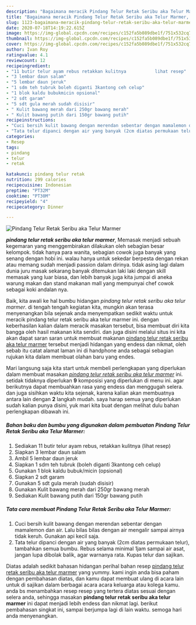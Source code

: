 ```yaml
---
description: "Bagaimana meracik Pindang Telur Retak Seribu aka Telur Marmer, Enak Banget"
title: "Bagaimana meracik Pindang Telur Retak Seribu aka Telur Marmer, Enak Banget"
slug: 1123-bagaimana-meracik-pindang-telur-retak-seribu-aka-telur-marmer-enak-banget
date: 2020-07-18T14:19:22.615Z
image: https://img-global.cpcdn.com/recipes/c152fa5b089dbe1f/751x532cq70/pindang-telur-retak-seribu-aka-telur-marmer-foto-resep-utama.jpg
thumbnail: https://img-global.cpcdn.com/recipes/c152fa5b089dbe1f/751x532cq70/pindang-telur-retak-seribu-aka-telur-marmer-foto-resep-utama.jpg
cover: https://img-global.cpcdn.com/recipes/c152fa5b089dbe1f/751x532cq70/pindang-telur-retak-seribu-aka-telur-marmer-foto-resep-utama.jpg
author: Ivan Roy
ratingvalue: 4.1
reviewcount: 12
recipeingredient:
- "11 butir telur ayam rebus retakkan kulitnya           lihat resep"
- "3 lembar daun salam"
- "5 lembar daun jeruk"
- "1 sdm teh tubruk boleh diganti 3kantong ceh celup"
- "1 blok kaldu bubukmicin opsional"
- "2 sdt garam"
- "5 sdt gula merah sudah disisir"
- " Kulit bawang merah dari 250gr bawang merah"
- " Kulit bawang putih dari 150gr bawang putih"
recipeinstructions:
- "Cuci bersih kulit bawang dengan merendan sebentar dengan mamalemon dan air. Lalu bilas bilas dengan air mengalir sampai airnya tidak keruh. Gunakan api kecil saja."
- "Tata telur dipanci dengan air yang banyak (2cm diatas permukaan telur), tambahkan semua bumbu. Rebus selama minimal 1jam sampai air asat, jangan lupa dibolak balik, agar warnanya rata. Kupas telur dan sajikan."
categories:
- Resep
tags:
- pindang
- telur
- retak

katakunci: pindang telur retak 
nutrition: 299 calories
recipecuisine: Indonesian
preptime: "PT32M"
cooktime: "PT30M"
recipeyield: "4"
recipecategory: Dinner

---
```



![Pindang Telur Retak Seribu aka Telur Marmer](https://img-global.cpcdn.com/recipes/c152fa5b089dbe1f/751x532cq70/pindang-telur-retak-seribu-aka-telur-marmer-foto-resep-utama.jpg)

<b><i>pindang telur retak seribu aka telur marmer</i></b>, Memasak menjadi sebuah kegemaran yang menggembirakan dilakukan oleh sebagian besar kelompok. tidak hanya para wanita, sebagian cowok juga banyak yang senang dengan hobi ini. walau hanya untuk sekedar berpesta dengan rekan atau memang sudah menjadi passion dalam dirinya. tidak asing lagi dalam dunia juru masak sekarang banyak ditemukan laki laki dengan skill memasak yang luar biasa, dan lebih banyak juga kita jumpai di aneka warung makan dan stand makanan mall yang mempunyai chef cowok sebagai koki andalan nya.



Baik, kita awali ke hal bumbu hidangan <i>pindang telur retak seribu aka telur marmer</i>. di tengah tengah kegiatan kita, mungkin akan terasa menyenangkan bila sejenak anda menyempatkan sedikit waktu untuk meracik pindang telur retak seribu aka telur marmer ini. dengan keberhasilan kalian dalam meracik masakan tersebut, bisa membuat diri kita bangga oleh hasil makanan kita sendiri. dan juga disini melalui situs ini kita akan dapat saran saran untuk membuat makanan <u>pindang telur retak seribu aka telur marmer</u> tersebut menjadi hidangan yang endess dan nikmat, oleh sebab itu catat alamat laman ini di handphone anda sebagai sebagian rujukan kita dalam membuat olahan baru yang endes.


Mari langsung saja kita start untuk membeli perlengkapan yang diperlukan dalam membuat masakan <u><i>pindang telur retak seribu aka telur marmer</i></u> ini. setidak tidaknya diperlukan <b>9</b> komposisi yang diperlukan di menu ini. agar berikutnya dapat membuahkan rasa yang endess dan menggugah selera. dan juga sisihkan waktu kita sejenak, karena kalian akan membuatnya antara lain dengan <b>2</b> langkah mudah. saya harap semua yang diperlukan sudah kalian punya disini, yuk mari kita buat dengan melihat dulu bahan perlengkapan dibawah ini.

<!--inarticleads1-->

##### Bahan baku dan bumbu yang digunakan dalam pembuatan Pindang Telur Retak Seribu aka Telur Marmer:

1. Sediakan 11 butir telur ayam rebus, retakkan kulitnya           (lihat resep)
1. Siapkan 3 lembar daun salam
1. Ambil 5 lembar daun jeruk
1. Siapkan 1 sdm teh tubruk (boleh diganti 3kantong ceh celup)
1. Gunakan 1 blok kaldu bubuk/micin (opsional)
1. Siapkan 2 sdt garam
1. Gunakan 5 sdt gula merah (sudah disisir)
1. Gunakan  Kulit bawang merah dari 250gr bawang merah
1. Sediakan  Kulit bawang putih dari 150gr bawang putih




<!--inarticleads2-->

##### Tata cara membuat Pindang Telur Retak Seribu aka Telur Marmer:

1. Cuci bersih kulit bawang dengan merendan sebentar dengan mamalemon dan air. Lalu bilas bilas dengan air mengalir sampai airnya tidak keruh. Gunakan api kecil saja.
1. Tata telur dipanci dengan air yang banyak (2cm diatas permukaan telur), tambahkan semua bumbu. Rebus selama minimal 1jam sampai air asat, jangan lupa dibolak balik, agar warnanya rata. Kupas telur dan sajikan.




Diatas adalah sedikit bahasan hidangan perihal bahan resep <u>pindang telur retak seribu aka telur marmer</u> yang yummy. kami ingin anda bisa paham dengan pembahasan diatas, dan kamu dapat membuat ulang di acara lain untuk di sajikan dalam berbagai acara acara keluarga atau kolega kamu. anda bs menambahkan resep resep yang tertera diatas sesuai dengan selera anda, sehingga masakan <b>pindang telur retak seribu aka telur marmer</b> ini dapat menjadi lebih endess dan nikmat lagi. berikut pembahasan singkat ini, sampai berjumpa lagi di lain waktu. semoga hari anda menyenangkan.
